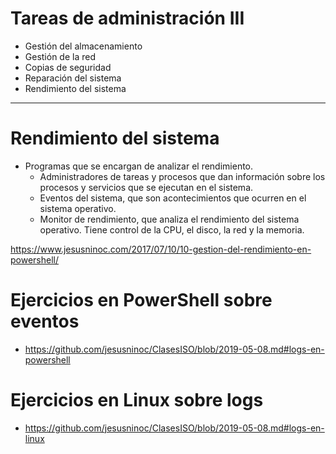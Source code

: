 # Tareas de administración III
- Gestión del almacenamiento
- Gestión de la red
- Copias de seguridad
- Reparación del sistema
- Rendimiento del sistema

---------------

# Rendimiento del sistema

- Programas que se encargan de analizar el rendimiento.
  - Administradores de tareas y procesos que dan información sobre los procesos y servicios que se ejecutan en el sistema.
  - Eventos del sistema, que son acontecimientos que ocurren en el sistema operativo. 
  - Monitor de rendimiento, que analiza el rendimiento del sistema operativo. Tiene control de la CPU, el disco, la red y la memoria.

https://www.jesusninoc.com/2017/07/10/10-gestion-del-rendimiento-en-powershell/

# Ejercicios en PowerShell sobre eventos
* https://github.com/jesusninoc/ClasesISO/blob/2019-05-08.md#logs-en-powershell

# Ejercicios en Linux sobre logs
* https://github.com/jesusninoc/ClasesISO/blob/2019-05-08.md#logs-en-linux
